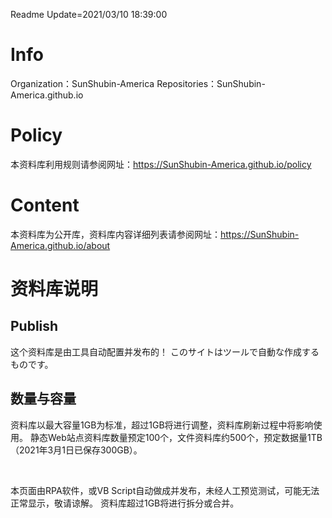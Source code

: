 ﻿Readme   Update=2021/03/10 18:39:00
# Info
Organization：SunShubin-America
Repositories：SunShubin-America.github.io
# Policy
本资料库利用规则请参阅网址：https://SunShubin-America.github.io/policy

# Content
本资料库为公开库，资料库内容详细列表请参阅网址：https://SunShubin-America.github.io/about

# 资料库说明
  
## Publish
这个资料库是由工具自动配置并发布的！
このサイトはツールで自動な作成するものです。
  
## 数量与容量
资料库以最大容量1GB为标准，超过1GB将进行调整，资料库刷新过程中将影响使用。
静态Web站点资料库数量预定100个，文件资料库约500个，预定数据量1TB（2021年3月1日已保存300GB）。


<br>


本页面由RPA软件，或VB Script自动做成并发布，未经人工预览测试，可能无法正常显示，敬请谅解。 资料库超过1GB将进行拆分或合并。 
